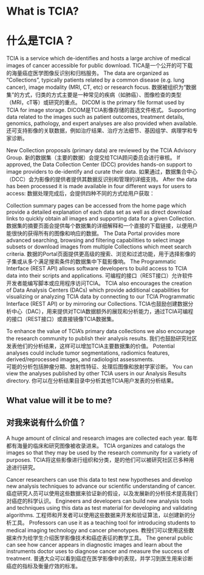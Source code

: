 # What is TCIA?
# 什么是TCIA？

TCIA is a service which de-identifies and hosts a large archive of medical images of cancer accessible for public download. 
TICA是一个公开的可下载的海量癌症医学图像反识别和归档服务。
The data are organized as “Collections”, typically patients related by a common disease (e.g. lung cancer), image modality (MRI, CT, etc) or research focus. 
数据被组织为“数据集”的方式，归类的方式主要是一种常见的疾病（如肺癌）、图像检查的类型（MRI，cT等）或研究的重点。
DICOM is the primary file format used by TCIA for image storage. 
DICOM是TCIA影像存储的首选文件格式。
Supporting data related to the images such as patient outcomes, treatment details, genomics, pathology, and expert analyses are also provided when available.
还可支持影像的关联数据，例如治疗结果、治疗方法细节、基因组学、病理学和专家诊断。

New Collection proposals (primary data) are reviewed by the TCIA Advisory Group. 
新的数据集（主要的数据）会提交给TCIA顾问委员会进行审核。
If approved, the Data Collection Center (DCC) provides hands-on support to image providers to de-identify and curate their data. 
如果通过，数据集合中心（DCC）会为影像的提供者提供其数据反识别和管理的详细支持。
After the data has been processed it is made available in four different ways for users to access:
数据处理完成后，会提供四种不同的方式给用户获取：

Collection summary pages can be accessed from the home page which provide a detailed explanation of each data set as well as direct download links to quickly obtain all images and supporting data for a given Collection.
数据集的摘要页面会提供每个数据集的详细解释和一个直接的下载链接，以便用户能很快的获得所有的图像和响应的数据。
The Data Portal provides more advanced searching, browsing and filtering capabilities to select image subsets or download images from multiple Collections which meet search criteria.
数据的Portal页面提供更高级的搜索、浏览和过滤功能，用于选择影像的子集或从多个满足搜索条件的数据集中下载影像响。
The Programmatic Interface (REST API) allows software developers to build access to TCIA data into their scripts and applications.
可编程的接口（REST接口）允许软件开发者能编写脚本或应用程序访问TCIA。
TCIA also encourages the creation of Data Analysis Centers (DACs) which provide additional capabilities for visualizing or analyzing TCIA data by connecting to our TCIA Programmatic Interface (REST API) or by mirroring our Collections.
TCIA也鼓励创建数据分析中心（DAC），用来提供对TCIA数据额外的展现和分析能力，通过TCIA可编程的接口（REST接口）或直接镜像TCIA数据集。

To enhance the value of TCIA’s primary data collections we also encourage the research community to publish their analysis results. 
我们也鼓励研究社区发表他们的分析结果，这样可以增加TCIA主要数据集的价值。
Potential analyses could include tumor segmentations, radiomics features, derived/reprocessed images, and radiologist assessments.  
可能的分析包括肿瘤分期、放射性特征、处理后图像和放射学家诊断。
You can view the analyses published by other TCIA users in our Analysis Results directory.
你可以在分析结果目录中分析其他TCIA用户发表的分析结果。

## What value will it be to me?
## 对我来说有什么价值？

A huge amount of clinical and research images are collected each year. 
每年都有海量的临床和研究图像被收录进来。
TCIA organizes and catalogs the images so that they may be used by the research community for a variety of purposes.
TCIA将这些影像进行组织和分类，是的他们可以被研究社区已多种用途进行研究。

Cancer researchers can use this data to test new hypotheses and develop new analysis techniques to advance our scientific understanding of cancer.
癌症研究人员可以使用这些数据来验证新的假设，以及发展新的分析技术提高我们对癌症的科学认识。
Engineers and developers can build new analysis tools and techniques using this data as test material for developing and validating algorithms.
工程师和开发者可以使用这些数据来开发和验证算法，以创建新的分析工具。
Professors can use it as a teaching tool for introducing students to medical imaging technology and cancer phenotypes.
教授们可以使用这些数据来作为给学生介绍医学影像技术和癌症表征的教学工具。
The general public can see how cancer appears in diagnostic images and learn about the instruments doctor uses to diagnose cancer and measure the success of treatment.
普通大众可以看到癌症在医学影像中的表现，并学习到医生用来诊断癌症的指标及衡量疗效的标准。


